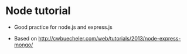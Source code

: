 # Node tutorial

* Good practice for node.js and express.js

* Based on http://cwbuecheler.com/web/tutorials/2013/node-express-mongo/
